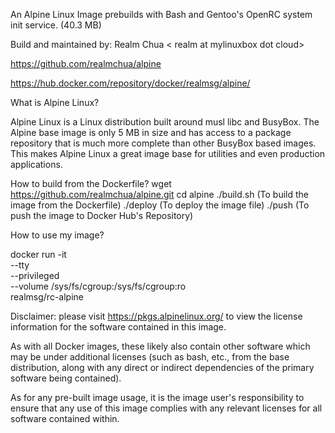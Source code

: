 An Alpine Linux Image prebuilds with Bash and Gentoo's OpenRC system init service. (40.3 MB)

Build and maintained by: Realm Chua < realm at mylinuxbox dot cloud>

https://github.com/realmchua/alpine

https://hub.docker.com/repository/docker/realmsg/alpine/

What is Alpine Linux?

Alpine Linux is a Linux distribution built around musl libc and BusyBox.
The Alpine base image is only 5 MB in size and has access to a package repository that is much more complete than other BusyBox based images.
This makes Alpine Linux a great image base for utilities and even production applications.

How to build from the Dockerfile?
wget https://github.com/realmchua/alpine.git
cd alpine
./build.sh (To build the image from the Dockerfile)
./deploy (To deploy the image file)
./push (To push the image to Docker Hub's Repository)

How to use my image?

docker run -it \
  --tty \
  --privileged \
  --volume /sys/fs/cgroup:/sys/fs/cgroup:ro \
  realmsg/rc-alpine
  
Disclaimer: please visit https://pkgs.alpinelinux.org/ to view the license information for the software contained in this image.

As with all Docker images, these likely also contain other software which may be under additional licenses (such as bash, etc., from the base distribution, along with any direct or indirect dependencies of the primary software being contained).

As for any pre-built image usage, it is the image user's responsibility to ensure that any use of this image complies with any relevant licenses for all software contained within.
